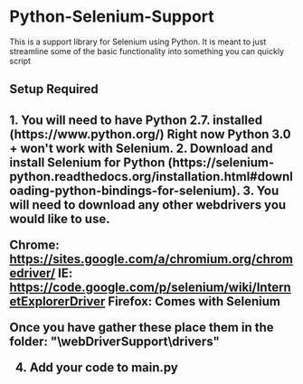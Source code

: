 <h1>Python-Selenium-Support</h1>

<p>
	This is a support library for Selenium using Python. It is meant to just streamline some of the basic functionality into something you can quickly script
</p>

<h2>Setup Required<h2>

<p>
1. You will need to have Python 2.7. installed (https://www.python.org/)  Right now Python 3.0 + won't work with Selenium.
2. Download and install Selenium for Python (https://selenium-python.readthedocs.org/installation.html#downloading-python-bindings-for-selenium).
3. You will need to download any other webdrivers you would like to use.  

Chrome: https://sites.google.com/a/chromium.org/chromedriver/
IE: https://code.google.com/p/selenium/wiki/InternetExplorerDriver
Firefox: Comes with Selenium

Once you have gather these place them in the folder:  "\webDriverSupport\drivers"

4. Add your code to __main__.py
</p>